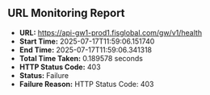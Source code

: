 ## URL Monitoring Report

- **URL:** https://api-gw1-prod1.fisglobal.com/gw/v1/health
- **Start Time:** 2025-07-17T11:59:06.151740
- **End Time:** 2025-07-17T11:59:06.341318
- **Total Time Taken:** 0.189578 seconds
- **HTTP Status Code:** 403
- **Status:** Failure
- **Failure Reason:** HTTP Status Code: 403

